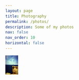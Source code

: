 ```yaml
---
layout: page
title: Photography
permalink: /photos/
description: Some of my photos
nav: false
nav_order: 10
horizontal: false
---
```


<img src="../assets/img/Michigan_2024/on_edge.jpg" alt="standing on the edge" width="40" height="60">